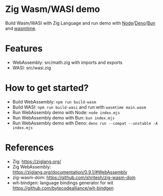 Zig Wasm/WASI demo
=====================
Build Wasm/WASI with Zig Language and run demo with [Node](https://nodejs.org/)/[Deno](https://deno.land/)/[Bun](https://bun.sh/) and [wasmtime](https://github.com/bytecodealliance/wasmtime).

# Features

* WebAssembly: src/math.zig with imports and exports
* WASI: src/wasi.zig

# How to get started?

* Build WebAssembly: `npm run build-wasm`
* Build WASI: `npm run build-wasi` and run with `wasmtime main.wasm`
* Run WebAssembly demo with Node: `node index.mjs`
* Run WebAssembly demo with Bun: `bun index.mjs`
* Run WebAssembly demo with Deno: `deno run --compat --unstable -A index.mjs`

# References

* Zig: https://ziglang.org/
* Zig WebAssembly: https://ziglang.org/documentation/0.9.1/#WebAssembly
* zig-wasm-dom: https://github.com/shritesh/zig-wasm-dom
* wit-bindgen: language bindings generator for wit https://github.com/bytecodealliance/wit-bindgen

